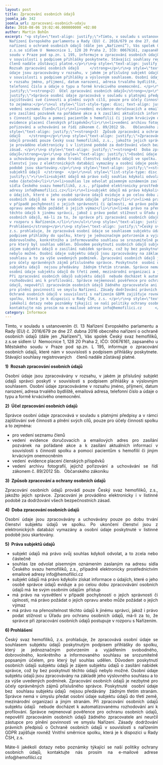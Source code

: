 ```yaml
---
layout: post
title: Zpracování osobních údajů
joomla_id: 342
joomla_url: zpracovani-osobnich-udaju
date: 2018-08-06 19:02:46.000000000 +02:00
author: Martin Bohůn
excerpt: "<p style=\"text-align: justify;\">Tímto, v souladu s ustanovením čl. 13
  Nařízení Evropského parlamentu a Rady (EU) č. 2016/679 ze dne 27. dubna 2016 obecného
  nařízení o ochraně osobních údajů (dále jen „Nařízení”), Vás spolek Český svaz hemofiliků,
  z.s.se sídlem U  Nemocnice 1, 128 20 Praha 2, IČO: 00676161, zapsaného u Městského
  soudu v Praze pod sp.zn. L 195, informuje o zpracování osobních údajů, které nám
  v souvislosti s podpisem přihlášky poskytnete. Stávající souhlasy registrovaných   
  členů nadále zůstávají platné.</p>\r\n<p style=\"text-align: justify;\"><strong>1) 
  Rozsah zpracování osobních údajů     </strong></p>\r\n<p style=\"text-align: justify;\">Osobní
  údaje jsou zpracovávány v rozsahu, v jakém je příslušný subjekt údajů správci poskytl
  v souvislosti s podpisem přihlášky a výslovným souhlasem. Osobní údaje zpracováváme
  v rozsahu jméno, příjmení, datum narození, adresa trvalého bydliště, emailová adresa,
  telefonní číslo a údaje o typu a formě krvácivého onemocnění. </p>\r\n<p style=\"text-align:
  justify;\"><strong>2)  Účel zpracování osobních údajů</strong></p>\r\n<p style=\"text-align:
  justify;\">Správce osobní údaje zpracovává v souladu s platnými předpisy a v rámci
  zajišťování své činnosti a plnění svých cílů, pouze pro účely činnosti spolku a
  to zejména:</p>\r\n<ul style=\"list-style-type: disc; text-align: justify;\">\r\n<li>pro
  vedení seznamu členů</li>\r\n<li>vedení evidence doručovacích a emailových adres
  pro zasílání pozvánek na pořádané akce a k zasílání aktuálních informací v souvislosti
  s činností spolku a pomocí pacientům s hemofilií či jiným krvácivým onemocněním</li>\r\n<li>vedení 
  evidence placení členských příspěvků</li>\r\n<li>vedení archivu fotografií, jejichž
  pořizování a uchovávání se řídí zákonem č. 89/2012 Sb.   Občanského zákoníku</li>\r\n</ul>\r\n<p
  style=\"text-align: justify;\"><strong>3)  Způsob zpracování a ochrany osobních
  údajů    </strong></p>\r\n<p style=\"text-align: justify;\">Zpracování osobních
  údajů provádí pouze Český svaz hemofiliků, z.s., jakožto jejich správce. Zpracování
  je prováděno elektronicky i v listinné podobě za dodržování všech bezpečnostních
  zásad. </p>\r\n<p style=\"text-align: justify;\"><strong>4)  Doba zpracování osobních
  údajů</strong></p>\r\n<p style=\"text-align: justify;\">Osobní údaje jsou zpracovávány
  a uchovávány pouze po dobu trvání členství subjektu údajů ve spolku. Po ukončení
  členství jsou z elektronických databází vymazány a osobní údaje poskytnuté v listinné
  podobě jsou skartovány.</p>\r\n<p style=\"text-align: justify;\"><strong>5)  Práva
  subjektů údajů  </strong>  </p>\r\n<ul style=\"list-style-type: disc; text-align:
  justify;\">\r\n<li>subjekt údajů má právo svůj souhlas kdykoli odvolat, a to zcela
  nebo částečně</li>\r\n<li>souhlas lze odvolat písemným oznámením zaslaným na adresu
  sídla Českého svazu hemofiliků, z.s., případně elektronicky prostřednictvím emailové
  adresy info@hemofilici.cz</li>\r\n<li>subjekt údajů má právo kdykoliv získat informace
  o údajích, které o jeho osobě správce údajů eviduje a po celou dobu zpracovávání
  osobních údajů má  ke svým osobním údajům  přístup</li>\r\n<li>má právo na vysvětlení
  v případě pochybností o jejich správnosti či úplnosti, má právo požádat o jejich
  opravu anebo může požádat o jejich výmaz</li>\r\n<li>má právo na přenositelnost
  těchto údajů k jinému správci, jakož i právo podat stížnost u Úřadu pro ochranu
  osobních údajů, má-li za to, že správce při zpracování osobních údajů postupuje
  v rozporu s Nařízením.</li>\r\n</ul>\r\n<p style=\"text-align: justify;\"><strong>6)
  Prohlášení</strong></p>\r\n<p style=\"text-align: justify;\">Český svaz hemofiliků,
  z.s. prohlašuje, že zpracovává osobní údaje se souhlasem subjektu údajů poskytnutým
  podpisem přihlášky do spolku, který je jednoznačným potvrzením a vyjádřením svobodného,
  dobrovolného, konkrétního a informovaného souhlasu se srozumitelně popsaným účelem,
  pro který byl souhlas udělen. Důvodem poskytnutí osobních údajů subjektu údajů je
  zájem subjektu údajů o zasílání nabídek správce, což by bez poskytnutí těchto údajů
  nebylo možné. Osobní údaje subjektu údajů jsou zpracovávány na základě jeho výslovného
  souhlasu a to za výše uvedených podmínek. Zpracování osobních údajů je nezbytné
  pro účely oprávněných zájmů příslušného správce. Poskytnuté  osobní údaje bez  souhlasu
  subjektu údajů  nejsou předávány  žádným třetím stranám. Správce nemá v úmyslu předat
  osobní údaje subjektu údajů do třetí země, mezinárodní organizaci a jiným stranám.
  Při zpracování osobních údajů subjektu údajů  nebude docházet k automatizovanému
  rozhodování ani k profilování. Správce nejmenoval pověřence pro ochranu osobních
  údajů, nepověřil zpracováním osobních údajů žádného zpracovatele ani neurčil zástupce
  pro plnění povinností ve smyslu Nařízení. Zásady dodržování právních předpisů o
  Ochraně osobních údajů v souvislostí s nařízením GDPR zajišťuje rovněž Vnitřní směrnice
  spolku, která je k dispozici u Rady ČSH, z.s. </p>\r\n<p style=\"text-align: justify;\">Máte-li
  jakékoli dotazy nebo poznámky týkající se naší politiky ochrany osobních údajů,
  kontaktujte nás prosím na e-mailové adrese info@hemofilici.cz      </p>"
category: Informace
---
```

<p style="text-align: justify;">Tímto, v souladu s ustanovením čl. 13 Nařízení Evropského parlamentu a Rady (EU) č. 2016/679 ze dne 27. dubna 2016 obecného nařízení o ochraně osobních údajů (dále jen „Nařízení”), Vás spolek Český svaz hemofiliků, z.s.se sídlem U  Nemocnice 1, 128 20 Praha 2, IČO: 00676161, zapsaného u Městského soudu v Praze pod sp.zn. L 195, informuje o zpracování osobních údajů, které nám v souvislosti s podpisem přihlášky poskytnete. Stávající souhlasy registrovaných    členů nadále zůstávají platné.</p>
<p style="text-align: justify;"><strong>1)  Rozsah zpracování osobních údajů     </strong></p>
<p style="text-align: justify;">Osobní údaje jsou zpracovávány v rozsahu, v jakém je příslušný subjekt údajů správci poskytl v souvislosti s podpisem přihlášky a výslovným souhlasem. Osobní údaje zpracováváme v rozsahu jméno, příjmení, datum narození, adresa trvalého bydliště, emailová adresa, telefonní číslo a údaje o typu a formě krvácivého onemocnění. </p>
<p style="text-align: justify;"><strong>2)  Účel zpracování osobních údajů</strong></p>
<p style="text-align: justify;">Správce osobní údaje zpracovává v souladu s platnými předpisy a v rámci zajišťování své činnosti a plnění svých cílů, pouze pro účely činnosti spolku a to zejména:</p>
<ul style="list-style-type: disc; text-align: justify;">
<li>pro vedení seznamu členů</li>
<li>vedení evidence doručovacích a emailových adres pro zasílání pozvánek na pořádané akce a k zasílání aktuálních informací v souvislosti s činností spolku a pomocí pacientům s hemofilií či jiným krvácivým onemocněním</li>
<li>vedení  evidence placení členských příspěvků</li>
<li>vedení archivu fotografií, jejichž pořizování a uchovávání se řídí zákonem č. 89/2012 Sb.   Občanského zákoníku</li>
</ul>
<p style="text-align: justify;"><strong>3)  Způsob zpracování a ochrany osobních údajů    </strong></p>
<p style="text-align: justify;">Zpracování osobních údajů provádí pouze Český svaz hemofiliků, z.s., jakožto jejich správce. Zpracování je prováděno elektronicky i v listinné podobě za dodržování všech bezpečnostních zásad. </p>
<p style="text-align: justify;"><strong>4)  Doba zpracování osobních údajů</strong></p>
<p style="text-align: justify;">Osobní údaje jsou zpracovávány a uchovávány pouze po dobu trvání členství subjektu údajů ve spolku. Po ukončení členství jsou z elektronických databází vymazány a osobní údaje poskytnuté v listinné podobě jsou skartovány.</p>
<p style="text-align: justify;"><strong>5)  Práva subjektů údajů  </strong>  </p>
<ul style="list-style-type: disc; text-align: justify;">
<li>subjekt údajů má právo svůj souhlas kdykoli odvolat, a to zcela nebo částečně</li>
<li>souhlas lze odvolat písemným oznámením zaslaným na adresu sídla Českého svazu hemofiliků, z.s., případně elektronicky prostřednictvím emailové adresy info@hemofilici.cz</li>
<li>subjekt údajů má právo kdykoliv získat informace o údajích, které o jeho osobě správce údajů eviduje a po celou dobu zpracovávání osobních údajů má  ke svým osobním údajům  přístup</li>
<li>má právo na vysvětlení v případě pochybností o jejich správnosti či úplnosti, má právo požádat o jejich opravu anebo může požádat o jejich výmaz</li>
<li>má právo na přenositelnost těchto údajů k jinému správci, jakož i právo podat stížnost u Úřadu pro ochranu osobních údajů, má-li za to, že správce při zpracování osobních údajů postupuje v rozporu s Nařízením.</li>
</ul>
<p style="text-align: justify;"><strong>6) Prohlášení</strong></p>
<p style="text-align: justify;">Český svaz hemofiliků, z.s. prohlašuje, že zpracovává osobní údaje se souhlasem subjektu údajů poskytnutým podpisem přihlášky do spolku, který je jednoznačným potvrzením a vyjádřením svobodného, dobrovolného, konkrétního a informovaného souhlasu se srozumitelně popsaným účelem, pro který byl souhlas udělen. Důvodem poskytnutí osobních údajů subjektu údajů je zájem subjektu údajů o zasílání nabídek správce, což by bez poskytnutí těchto údajů nebylo možné. Osobní údaje subjektu údajů jsou zpracovávány na základě jeho výslovného souhlasu a to za výše uvedených podmínek. Zpracování osobních údajů je nezbytné pro účely oprávněných zájmů příslušného správce. Poskytnuté  osobní údaje bez  souhlasu subjektu údajů  nejsou předávány  žádným třetím stranám. Správce nemá v úmyslu předat osobní údaje subjektu údajů do třetí země, mezinárodní organizaci a jiným stranám. Při zpracování osobních údajů subjektu údajů  nebude docházet k automatizovanému rozhodování ani k profilování. Správce nejmenoval pověřence pro ochranu osobních údajů, nepověřil zpracováním osobních údajů žádného zpracovatele ani neurčil zástupce pro plnění povinností ve smyslu Nařízení. Zásady dodržování právních předpisů o Ochraně osobních údajů v souvislostí s nařízením GDPR zajišťuje rovněž Vnitřní směrnice spolku, která je k dispozici u Rady ČSH, z.s. </p>
<p style="text-align: justify;">Máte-li jakékoli dotazy nebo poznámky týkající se naší politiky ochrany osobních údajů, kontaktujte nás prosím na e-mailové adrese info@hemofilici.cz      </p>
